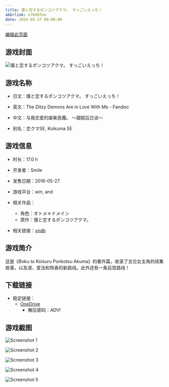 ```yaml
---
title: 僕と恋するポンコツアクマ。 すっごいえっち！
abbrlink: e7690fee
date: 2016-05-27 00:00:00
---
```

[编辑此页面](https://github.com/ACG-3/ADV3-source/blob/main/source/_posts/games/%E5%83%95%E3%81%A8%E6%81%8B%E3%81%99%E3%82%8B%E3%83%9D%E3%83%B3%E3%82%B3%E3%83%84%E3%82%A2%E3%82%AF%E3%83%9E%E3%80%82%20%E3%81%99%E3%81%A3%E3%81%94%E3%81%84%E3%81%88%E3%81%A3%E3%81%A1%EF%BC%81.md)

## 游戏封面

![僕と恋するポンコツアクマ。 すっごいえっち！](https://pan.timero.xyz/onedrive/img_lib_001/%E5%83%95%E3%81%A8%E6%81%8B%E3%81%99%E3%82%8B%E3%83%9D%E3%83%B3%E3%82%B3%E3%83%84%E3%82%A2%E3%82%AF%E3%83%9E%E3%80%82%20%E3%81%99%E3%81%A3%E3%81%94%E3%81%84%E3%81%88%E3%81%A3%E3%81%A1%EF%BC%81_cover.avif)


## 游戏名称

- 日文：僕と恋するポンコツアクマ。 すっごいえっち！
- 英文：The Ditzy Demons Are in Love With Me - Fandisc
- 中文：与我恋爱的废柴恶魔。 ～甜腻后日谈～

- 别名：恋クマSE, Koikuma SE


## 游戏信息

- 时长：17.0 h
- 开发者：Smile
- 发售日期：2016-05-27
- 游戏平台：win, and
- 相关作品：
   - 角色：オトメ＊ドメイン
   - 原作：僕と恋するポンコツアクマ。

- 相关链接：[vndb](https://vndb.org/v18791)


## 游戏简介

这是《Boku to Koisuru Ponkotsu Akuma》的番外篇，收录了五位女主角的续集故事，以及凛、爱法和玲香的新路线。此外还有一条后宫路线！




## 下载链接

- 稳定链接：
    - [OneDrive](https://pan.timero.xyz/onedrive/adv_lib_001/%E5%83%95%E3%81%A8%E6%81%8B%E3%81%99%E3%82%8B%E3%83%9D%E3%83%B3%E3%82%B3%E3%83%84%E3%82%A2%E3%82%AF%E3%83%9E%E3%80%82%20%E3%81%99%E3%81%A3%E3%81%94%E3%81%84%E3%81%88%E3%81%A3%E3%81%A1%EF%BC%81)
        - 解压密码：ADV!



## 游戏截图


![Screenshot 1](https://pan.timero.xyz/onedrive/img_lib_001/%E5%83%95%E3%81%A8%E6%81%8B%E3%81%99%E3%82%8B%E3%83%9D%E3%83%B3%E3%82%B3%E3%83%84%E3%82%A2%E3%82%AF%E3%83%9E%E3%80%82%20%E3%81%99%E3%81%A3%E3%81%94%E3%81%84%E3%81%88%E3%81%A3%E3%81%A1%EF%BC%81_Screenshot_1.avif)

![Screenshot 2](https://pan.timero.xyz/onedrive/img_lib_001/%E5%83%95%E3%81%A8%E6%81%8B%E3%81%99%E3%82%8B%E3%83%9D%E3%83%B3%E3%82%B3%E3%83%84%E3%82%A2%E3%82%AF%E3%83%9E%E3%80%82%20%E3%81%99%E3%81%A3%E3%81%94%E3%81%84%E3%81%88%E3%81%A3%E3%81%A1%EF%BC%81_Screenshot_2.avif)

![Screenshot 3](https://pan.timero.xyz/onedrive/img_lib_001/%E5%83%95%E3%81%A8%E6%81%8B%E3%81%99%E3%82%8B%E3%83%9D%E3%83%B3%E3%82%B3%E3%83%84%E3%82%A2%E3%82%AF%E3%83%9E%E3%80%82%20%E3%81%99%E3%81%A3%E3%81%94%E3%81%84%E3%81%88%E3%81%A3%E3%81%A1%EF%BC%81_Screenshot_3.avif)

![Screenshot 4](https://pan.timero.xyz/onedrive/img_lib_001/%E5%83%95%E3%81%A8%E6%81%8B%E3%81%99%E3%82%8B%E3%83%9D%E3%83%B3%E3%82%B3%E3%83%84%E3%82%A2%E3%82%AF%E3%83%9E%E3%80%82%20%E3%81%99%E3%81%A3%E3%81%94%E3%81%84%E3%81%88%E3%81%A3%E3%81%A1%EF%BC%81_Screenshot_4.avif)

![Screenshot 5](https://pan.timero.xyz/onedrive/img_lib_001/%E5%83%95%E3%81%A8%E6%81%8B%E3%81%99%E3%82%8B%E3%83%9D%E3%83%B3%E3%82%B3%E3%83%84%E3%82%A2%E3%82%AF%E3%83%9E%E3%80%82%20%E3%81%99%E3%81%A3%E3%81%94%E3%81%84%E3%81%88%E3%81%A3%E3%81%A1%EF%BC%81_Screenshot_5.avif)

